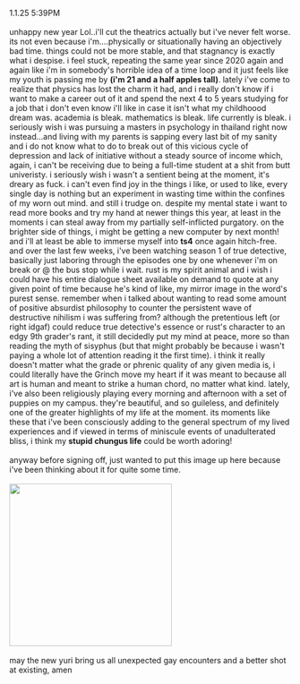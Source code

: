 1.1.25 5:39PM<br /><br />
          <strong2>unhappy new year</strong2> Lol..i'll cut the theatrics
          actually but i've never felt worse. its not even because
          i'm....physically or situationally having an objectively bad time.
          things could not be more stable, and that stagnancy is exactly what i
          despise. i feel stuck, repeating the same year since 2020 again and
          again like i'm in somebody's horrible idea of a time loop and it just
          feels like my youth is passing me by
          <strong>(i'm 21 and a half apples tall)</strong>. lately i've come to
          realize that physics has lost the charm it had, and i really don't
          know if i want to make a career out of it and spend the next 4 to 5
          years studying for a job that i don't even know i'll like in case it
          isn't what my childhoood dream was. academia is bleak. mathematics is
          bleak. life currently is bleak. i seriously wish i was pursuing a
          masters in psychology in thailand right now instead...and living with
          my parents is sapping every last bit of my sanity and i do not know
          what to do to break out of this vicious cycle of depression and lack
          of initiative without a steady source of income which, again, i can't
          be receiving due to being a full-time student at a shit from butt
          univeristy. i seriously wish i wasn't a sentient being at the moment,
          it's dreary as fuck. i can't even find joy in the things i like, or
          used to like, every single day is nothing but an experiment in wasting
          time within the confines of my worn out mind. and still i trudge on.
          despite my mental state i want to read more books and try my hand at
          newer things this year, at least in the moments i can steal away from
          my <strong2>partially self-inflicted purgatory</strong2>. on the
          brighter side of things, i might be getting a new computer by next
          month! and i'll at least be able to immerse myself into
          <strong>ts4</strong> once again hitch-free. and over the last few
          weeks, i've been watching season 1 of true detective, basically just
          laboring through the episodes one by one whenever i'm on break or @
          the bus stop while i wait. rust is my
          <strong2>spirit animal</strong2> and i wish i could have his entire
          dialogue sheet available on demand to quote at any given point of time
          because he's kind of like, my mirror image in the word's purest sense.
          remember when i talked about wanting to read some amount of positive
          absurdist philosophy to counter the persistent wave of destructive
          nihilism i was suffering from? although the pretentious left (or right
          idgaf) could reduce true detective's essence or rust's character to an
          edgy 9th grader's rant, it still decidedly put my mind at peace, more
          so than reading the myth of sisyphus (but that might probably be
          because i wasn't paying a whole lot of attention reading it the first
          time). i think it really doesn't matter what the grade or phrenic
          quality of any given media is, i could literally have the Grinch move
          my heart if it was meant to because all art is human and meant to
          strike a human chord, no matter what kind. lately, i've also been
          religiously playing every morning and afternoon with a set of puppies
          on my campus. they're beautiful, and so guileless, and definitely one
          of the greater highlights of my life at the moment. its moments like
          these that i've been consciously adding to the general spectrum of my
          lived experiences and if viewed in terms of miniscule events of
          unadulterated bliss, i think my
          <strong>stupid chungus life</strong> could be worth adoring!<br /><br />
          anyway before signing off, just wanted to put this image up here
          because i've been thinking about it for quite some time.
          <br /><br /><img
            src="https://file.garden/ZxOOS50ya2Lt0FdH/diary/GVqxEloXEAAV29w.jpg"
            height="290px"
          /><br /><br />may the new yuri bring us all unexpected gay encounters
          and a better shot at existing, amen